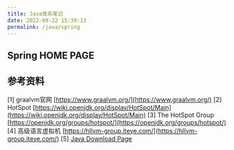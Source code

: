 ```yaml
---
title: Java体系笔记
date: 2022-09-22 15:39:13
permalink: /java/spring
---
```


## Spring HOME PAGE

## 参考资料
[1] graalvm官网 [https://www.graalvm.org/](https://www.graalvm.org/)
[2] HotSpot [https://wiki.openjdk.org/display/HotSpot/Main](https://wiki.openjdk.org/display/HotSpot/Main)
[3] The HotSpot Group [https://openjdk.org/groups/hotspot/](https://openjdk.org/groups/hotspot/)
[4] 高级语言虚拟机 [https://hllvm-group.iteye.com/](https://hllvm-group.iteye.com/)
[5] [Java Download Page](https://www.oracle.com/in/java/technologies/javase-downloads.html)